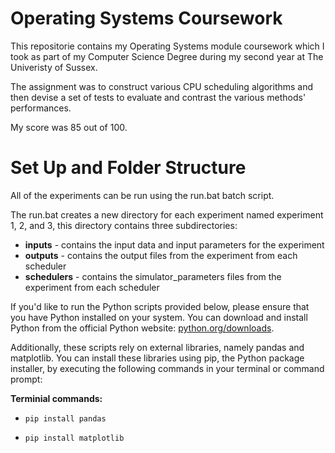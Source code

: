 # Operating Systems Coursework
This repositorie contains my Operating Systems module coursework which I took as part of my Computer Science Degree during my second year at The Univeristy of Sussex.

The assignment was to construct various CPU scheduling algorithms and then devise a set of tests to evaluate and contrast the various methods' performances. 

My score was 85 out of 100.

# Set Up and Folder Structure

All of the experiments can be run using the run.bat batch script.

The run.bat creates a new directory for each experiment named experiment 1, 2, and 3, this directory contains three subdirectories:

- **inputs** - contains the input data and input parameters for the experiment
- **outputs** - contains the output files from the experiment from each scheduler
- **schedulers** - contains the simulator_parameters files from the experiment from each scheduler

If you'd like to run the Python scripts provided below, please ensure that you have Python installed on your system. You can download and install Python from the official Python website: [python.org/downloads](https://www.python.org/downloads/).

Additionally, these scripts rely on external libraries, namely pandas and matplotlib. You can install these libraries using pip, the Python package installer, by executing the following commands in your terminal or command prompt:

**Terminial commands:**

- `pip install pandas`

- `pip install matplotlib`
